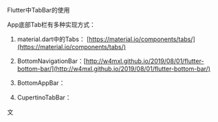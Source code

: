Flutter中TabBar的使用

App底部Tab栏有多种实现方式：

1. material.dart中的Tabs： [https://material.io/components/tabs/](https://material.io/components/tabs/)

2. BottomNavigationBar：[http://w4mxl.github.io/2019/08/01/flutter-bottom-bar/](http://w4mxl.github.io/2019/08/01/flutter-bottom-bar/)

3. BottomAppBar：

4. CupertinoTabBar：

文

